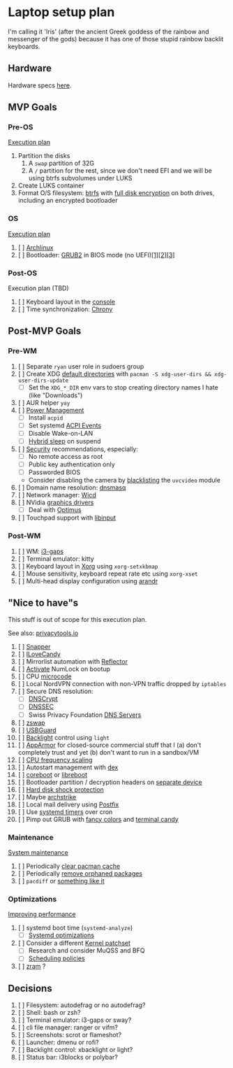 # Laptop setup plan

I'm calling it 'Iris' (after the ancient Greek goddess of the rainbow and messenger of the gods) because it has one of those stupid rainbow backlit keyboards.

## Hardware

Hardware specs [here](./HARDWARE.md).

## MVP Goals

### Pre-OS

[Execution plan](https://gist.github.com/rpdelaney/f4b789d7b9c6b0fba24c524f5829cc04#file-mvp-pre_os-md)

1. Partition the disks
   1. A `swap` partition of 32G
   1. A `/` partition for the rest, since we don't need EFI and we will be using btrfs subvolumes under LUKS
1. Create LUKS container
1. Format O/S filesystem: [btrfs](https://wiki.archlinux.org/index.php/Btrfs) with [full disk encryption](https://wiki.archlinux.org/index.php/Dm-crypt/Encrypting_an_entire_system#Btrfs_subvolumes_with_swap) on both drives, including an encrypted bootloader

### OS

[Execution plan](https://gist.github.com/rpdelaney/f4b789d7b9c6b0fba24c524f5829cc04#file-mvp-os-md)

1. [ ] [Archlinux](https://wiki.archlinux.org/index.php/Installation_guide)
1. [ ] Bootloader: [GRUB2](https://wiki.archlinux.org/index.php/GRUB) in BIOS mode (no UEFI)[[1]](http://techrights.org/wiki/index.php/UEFI)[[2]](http://bytesmedia.co.uk/2012/07/17/richard-stallman-uefi/)[[3]](https://yarchive.net/comp/linux/efi.html)

### Post-OS

Execution plan (TBD)

1. [ ] Keyboard layout in the [console](https://wiki.archlinux.org/index.php/Linux_console/Keyboard_configuration)
1. [ ] Time synchronization: [Chrony](https://wiki.archlinux.org/index.php/Chrony)

## Post-MVP Goals

### Pre-WM

1. [ ] Separate `ryan` user role in sudoers group
1. [ ] Create XDG [default directories](https://wiki.archlinux.org/index.php/XDG_user_directories#Creating_default_directories) with `pacman -S xdg-user-dirs && xdg-user-dirs-update`
   * [ ] Set the `XDG_*_DIR` env vars to stop creating directory names I hate (like "Downloads")
1. [ ] AUR helper `yay`
1. [ ] [Power Management](https://wiki.archlinux.org/index.php/Power_management)
   * [ ] Install `acpid`
   * [ ] Set systemd [ACPI Events](https://wiki.archlinux.org/index.php/Power_management#ACPI_events)
   * [ ] Disable Wake-on-LAN
   * [ ] [Hybrid sleep](https://wiki.archlinux.org/index.php/Power_management#Hybrid-sleep_on_suspend_or_hibernation_request) on suspend
1. [ ] [Security](https://wiki.archlinux.org/index.php/Security) recommendations, especially:
   * [ ] No remote access as root
   * [ ] Public key authentication only
   * [ ] Passworded BIOS
   * Consider disabling the camera by [blacklisting](https://wiki.archlinux.org/index.php/Kernel_module#Blacklisting) the `uvcvideo` module
1. [ ] Domain name resolution: [dnsmasq](https://wiki.archlinux.org/index.php/Dnsmasq)
1. [ ] Network manager: [Wicd](https://wiki.archlinux.org/index.php/Wicd)
1. [ ] NVidia [graphics drivers](https://wiki.archlinux.org/index.php/NVIDIA)
   * [ ] Deal with [Optimus](https://wiki.archlinux.org/index.php/NVIDIA_Optimus)
1. [ ] Touchpad support with [libinput](https://wiki.archlinux.org/index.php/Libinput)

### Post-WM

1. [ ] WM: [i3-gaps](https://wiki.archlinux.org/index.php/I3)
1. [ ] Terminal emulator: kitty
1. [ ] Keyboard layout in [Xorg](https://wiki.archlinux.org/index.php/Xorg/Keyboard_configuration) using `xorg-setxkbmap`
1. [ ] Mouse sensitivity, keyboard repeat rate etc using `xorg-xset`
1. [ ] Multi-head display configuration using [arandr](https://wiki.archlinux.org/index.php/Multihead#Configuration_using_arandr)

## "Nice to have"s

This stuff is out of scope for this execution plan.

See also: [privacytools.io](https://www.privacytools.io/)

1. [ ] [Snapper](https://wiki.archlinux.org/index.php/Snapper)
1. [ ] [ILoveCandy](https://www.reddit.com/r/archlinux/comments/6r8lk0/i_love_candydo_you/)
1. [ ] Mirrorlist automation with [Reflector](https://wiki.archlinux.org/index.php/Reflector#Automation)
1. [ ] [Activate](https://wiki.archlinux.org/index.php/Activating_Numlock_on_Bootup) NumLock on bootup
1. [ ] CPU [microcode](https://wiki.archlinux.org/index.php/Microcode)
1. [ ] Local NordVPN connection with non-VPN traffic dropped by `iptables`
1. [ ] Secure DNS resolution:
   * [ ] [DNSCrypt](https://wiki.archlinux.org/index.php/Dnscrypt-proxy)
   * [ ] [DNSSEC](https://wiki.archlinux.org/index.php/DNSSEC)
   * [ ] Swiss Privacy Foundation [DNS Servers](https://web.archive.org/web/20140209065424/http://anonymous-proxy-servers.net/wiki/index.php/Censorship-free_DNS_servers)
1. [ ] [zswap](https://wiki.archlinux.org/index.php/Zswap)
1. [ ] [USBGuard](https://usbguard.github.io/)
1. [ ] [Backlight](https://wiki.archlinux.org/index.php/Backlight) control using `light`
1. [ ] [AppArmor](https://wiki.archlinux.org/index.php/AppArmor) for closed-source commercial stuff that I (a) don't completely trust and yet (b) don't want to run in a sandbox/VM
1. [ ] [CPU frequency scaling](https://wiki.archlinux.org/index.php/CPU_frequency_scaling)
1. [ ] Autostart management with [dex](https://www.archlinux.org/packages/community/any/dex/)
1. [ ] [coreboot](https://coreboot.org/) or [libreboot](https://libreboot.org/)
1. [ ] Bootloader partition / decryption headers on [separate device](https://wiki.archlinux.org/index.php/Dm-crypt/Specialties#Encrypted_system_using_a_detached_LUKS_header)
1. [ ] [Hard disk shock protection](https://wiki.archlinux.org/index.php/Laptop#Hard_disk_shock_protection)
1. [ ] Maybe [archstrike](https://archstrike.org/)
1. [ ] Local mail delivery using [Postfix](https://wiki.archlinux.org/index.php/Postfix)
1. [ ] Use [systemd timers](https://wiki.archlinux.org/index.php/Systemd/Timers#As_a_cron_replacement) over cron
1. [ ] Pimp out GRUB with [fancy colors](https://www.gnu.org/software/grub/manual/grub/html_node/Theme-file-format.html) and [terminal candy](https://wiki.archlinux.org/index.php/GRUB/Tips_and_tricks#Visual_configuration)

### Maintenance

[System maintenance](https://wiki.archlinux.org/index.php/System_maintenance)

1. [ ] Periodically [clear pacman cache](https://wiki.archlinux.org/index.php/Pacman#Cleaning_the_package_cache)
1. [ ] Periodically [remove orphaned packages](https://wiki.archlinux.org/index.php/Pacman/Tips_and_tricks#Removing_unused_packages_(orphans))
1. [ ] `pacdiff` or [something like it](https://wiki.archlinux.org/index.php/Pacman/Pacnew_and_Pacsave#pacdiff)

### Optimizations

[Improving performance](https://wiki.archlinux.org/index.php/Improving_performance)

1. [ ] systemd boot time (`systemd-analyze`)
   * [ ] [Systemd optimizations](https://freedesktop.org/wiki/Software/systemd/Optimizations/)
1. [ ] Consider a different [Kernel patchset](https://wiki.archlinux.org/index.php/Kernel#Patches_and_patchsets)
   * [ ] Research and consider MuQSS and BFQ
   * [ ] [Scheduling policies](https://ck.fandom.com/wiki/SchedulingPolicies)
1. [ ] [zram](https://wiki.archlinux.org/index.php/Improving_performance#Zram_or_zswap) ?

## Decisions

1. [ ] Filesystem: autodefrag or no autodefrag?
1. [ ] Shell: bash or zsh?
1. [ ] Terminal emulator: i3-gaps or sway?
1. [ ] cli file manager: ranger or vifm?
1. [ ] Screenshots: scrot or flameshot?
1. [ ] Launcher: dmenu or rofi?
1. [ ] Backlight control: xbacklight or light?
1. [ ] Status bar: i3blocks or polybar?

<!--- vim: set nospell: -->
